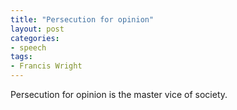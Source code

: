 ```yaml
---
title: "Persecution for opinion"
layout: post
categories:
- speech
tags:
- Francis Wright
---
```


Persecution for opinion is the master vice of society.